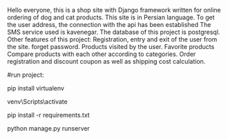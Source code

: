 Hello everyone, this is a shop site with Django framework written for online ordering of dog and cat products.
This site is in Persian language.
  To get the user address, the connection with the api has been established
The SMS service used is kavenegar.
The database of this project is postgresql.
Other features of this project:
Registration, entry and exit of the user from the site. forget password.
Products visited by the user.
Favorite products
Compare products with each other according to categories.
Order registration and discount coupon as well as shipping cost calculation.


#run project:

pip install virtualenv

venv\Scripts\activate

pip install -r requirements.txt

python manage.py runserver
